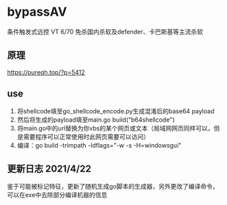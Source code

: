 # bypassAV
条件触发式远控 VT 6/70 免杀国内杀软及defender、卡巴斯基等主流杀软
## 原理
https://pureqh.top/?p=5412
## use
1. 将shellcode填至go_shellcode_encode.py生成混淆后的base64 payload<br>
2. 然后将生成的payload填至main.go build("b64shellcode")<br>
3. 将main.go中的url替换为你vbs的某个网页或文本（局域网网页同样可以，但是需要程序可以正常使用时此网页需要可以访问）<br>
4. 编译：go build -trimpath -ldflags="-w -s -H=windowsgui"<br>

## 更新日志 2021/4/22

鉴于可能被标记特征，更新了随机生成go脚本的生成器，另外更改了编译命令，可以在exe中去除部分编译机器的信息<br>
